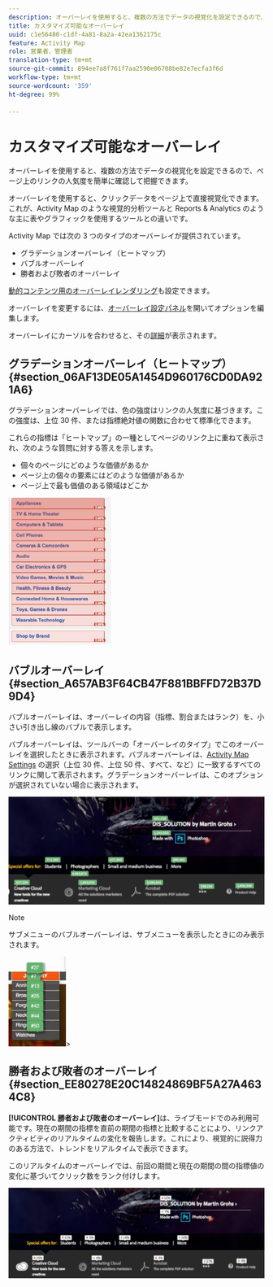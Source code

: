 ```yaml
---
description: オーバーレイを使用すると、複数の方法でデータの視覚化を設定できるので、ページ上のリンクの人気度を簡単に確認して把握できます。
title: カスタマイズ可能なオーバーレイ
uuid: c1e56480-c1df-4a81-8a2a-42ea1362175c
feature: Activity Map
role: 営業者、管理者
translation-type: tm+mt
source-git-commit: 894ee7a8f761f7aa2590e06708be82e7ecfa3f6d
workflow-type: tm+mt
source-wordcount: '359'
ht-degree: 99%

---
```



# カスタマイズ可能なオーバーレイ

オーバーレイを使用すると、複数の方法でデータの視覚化を設定できるので、ページ上のリンクの人気度を簡単に確認して把握できます。

オーバーレイを使用すると、クリックデータをページ上で直接視覚化できます。これが、Activity Map のような視覚的分析ツールと Reports &amp; Analytics のような主に表やグラフィックを使用するツールとの違いです。

Activity Map では次の 3 つのタイプのオーバーレイが提供されています。

* グラデーションオーバーレイ（ヒートマップ）
* バブルオーバーレイ
* 勝者および敗者のオーバーレイ

[動的コンテンツ用のオーバーレイレンダリング](/help/analyze/activity-map/activitymap-link-tracking/activitymap-stl-track-custom-elements.md)も設定できます。

オーバーレイを変更するには、[オーバーレイ設定パネル](/help/analyze/activity-map/activitymap-overlay-settings.md)を開いてオプションを編集します。

オーバーレイにカーソルを合わせると、その[詳細](/help/analyze/activity-map/activitymap-overlay-details.md)が表示されます。

## グラデーションオーバーレイ（ヒートマップ） {#section_06AF13DE05A1454D960176CD0DA921A6}

グラデーションオーバーレイでは、色の強度はリンクの人気度に基づきます。この強度は、上位 30 件、または指標絶対値の関数に合わせて標準化できます。

これらの指標は「ヒートマップ」の一種としてページのリンク上に重ねて表示され、次のような質問に対する答えを示します。

* 個々のページにどのような価値があるか
*  ページ上の個々の要素にはどのような価値があるか
* ページ上で最も価値のある領域はどこか

![](assets/gradient.png)

## バブルオーバーレイ {#section_A657AB3F64CB47F881BBFFD72B37D9D4}

バブルオーバーレイは、オーバーレイの内容（指標、割合またはランク）を、小さい引き出し線のバブルで表示します。

バブルオーバーレイは、ツールバーの「オーバーレイのタイプ」でこのオーバーレイを選択したときに表示されます。バブルオーバーレイは、[Activity Map Settings](/help/analyze/activity-map/activitymap-overlay-settings.md) の選択（上位 30 件、上位 50 件、すべて、など）に一致するすべてのリンクに関して表示されます。グラデーションオーバーレイは、このオプションが選択されていない場合に表示されます。

![](assets/bubble_overlay.png)

>[!NOTE]
>
>サブメニューのバブルオーバーレイは、サブメニューを表示したときにのみ表示されます。
>
>![](assets/bubbles_submenu.png)>

## 勝者および敗者のオーバーレイ {#section_EE80278E20C14824869BF5A27A4634C8}

**[!UICONTROL 勝者および敗者のオーバーレイ]**&#x200B;は、ライブモードでのみ利用可能です。現在の期間の指標を直前の期間の指標と比較することにより、リンクアクティビティのリアルタイムの変化を報告します。これにより、視覚的に説得力のある方法で、トレンドをリアルタイムで表示できます。

このリアルタイムのオーバーレイでは、前回の期間と現在の期間の間の指標値の変化に基づいてクリック数をランク付けします。

![](assets/gainers_losers.png)

